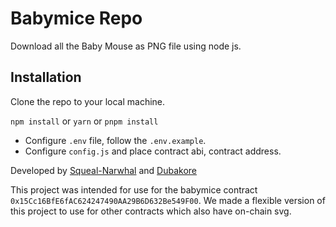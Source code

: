 # Babymice Repo

Download all the Baby Mouse as PNG file using node js.


## Installation

Clone the repo to your local machine.

`npm install` or `yarn` or `pnpm install`

- Configure `.env` file, follow the `.env.example`. 
- Configure `config.js` and place contract abi, contract address.


Developed by [Squeal-Narwhal](https://twitter.com/squeal_eth) and [Dubakore](https://twitter.com/dubakore_eth)




This project was intended for use for the babymice contract `0x15Cc16BfE6fAC624247490AA29B6D632Be549F00`. We made a flexible version of this project to use for other contracts which also have on-chain svg. 
